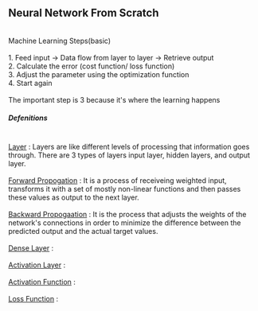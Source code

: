 <h2>Neural Network From Scratch</h2>
<br>
Machine Learning Steps(basic)
<br><br>
1. Feed input -> Data flow from layer to layer -> Retrieve output
<br>
2. Calculate the error (cost function/ loss function)
<br>
3. Adjust the parameter using the optimization function
<br>
4. Start again
<br><br>
The important step is 3 because it's where the learning happens
<br>
<h5>Defenitions</h5>
<br>
<u>Layer</u> : Layers are like different levels of processing that information goes through. There are 3 types of layers input layer, hidden layers, and output layer.
<br><br>
<u>Forward Propogation</u> : It is a process of receiveing weighted input, transforms it with a set of mostly non-linear functions and then passes these values as output to the next layer.
<br><br>
<u>Backward Propogaation</u> : It is the process that adjusts the weights of the network's connections in order to minimize the difference between the predicted output and the actual target values.
<br><br>
<u>Dense Layer</u> :
<br><br>
<u>Activation Layer</u> :
<br><br>
<u>Activation Function</u> :
<br><br>
<u>Loss Function</u> :
